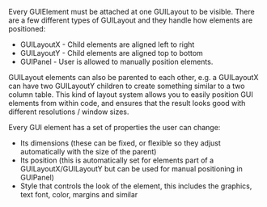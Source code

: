 Every GUIElement must be attached at one GUILayout to be visible. There are a few different types of GUILayout and they handle how elements are positioned:
 - GUILayoutX - Child elements are aligned left to right
 - GUILayoutY - Child elements are aligned top to bottom
 - GUIPanel - User is allowed to manually position elements.

GUILayout elements can also be parented to each other, e.g. a GUILayoutX can have two GUILayoutY children to create something similar to a two column table. This kind of layout system allows you to easily position GUI elements from within code, and ensures that the result looks good with different resolutions / window sizes.

Every GUI element has a set of properties the user can change:
 - Its dimensions (these can be fixed, or flexible so they adjust automatically with the size of the parent)
 - Its position (this is automatically set for elements part of a GUILayoutX/GUILayoutY but can be used for manual positioning in GUIPanel)
 - Style that controls the look of the element, this includes the graphics, text font, color, margins and similar